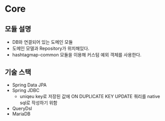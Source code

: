 # Core

## 모듈 설명

- DB와 연결되어 있는 도메인 모듈
- 도메인 모델과 Repository가 위치해있다.
- hashtagmap-common 모듈을 이용해 커스텀 예외 객체를 사용한다.

## 기술 스택

- Spring Data JPA
- Spring JDBC
    - uniqeu key로 저장된 값에 ON DUPLICATE KEY UPDATE 쿼리를 native sql로 작성하기 위함
- QueryDsl
- MariaDB